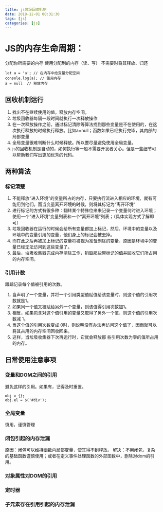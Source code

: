 ```yaml
---
title: js垃圾回收机制
date: 2018-12-01 00:31:30
tags: [js]
categories: [js]
---
```


# JS的内存生命周期：

分配你所需要的内存
使用分配到的内存（读、写）
不需要时将其释放、归还

```
let a = 'a'; // 在内存中给变量分配空间
console.log(a); // 使用内存
a = null  // 释放内存

```

## 回收机制运行

1. 找出不在继续使用的值，释放内存空间。
2. 垃圾回收器每隔一段时间就执行一次释放操作
3. 在一次释放操作之前，通过标记清除等算法找到那些变量是不在使用的，在这次执行释放的时候执行释放。比如a=null；函数如果已经执行完毕，其内部的局部变量
4. 全局变量很难判断什么时候释放。所以要尽量避免使用全局变量。
5. js的回收机制是自动的，如何执行等一般不需要开发者关心。但是一些细节可以帮助我们写出更加优秀的代码。

## 两种算法

### 标记清楚

1. 不能释放“进入环境”的变量所占的内存，只要执行流进入相应的环境，就有可能用到他们。而当变量离开环境的时候，则将其标记为“离开环境”
2. 进行标记的方式有很多种：翻转某个特殊位来来记录一个变量何时进入环境；使用一个“进入环境”变量列表和一个“离开环境”列表；（具体实现方式了解即可）
3. 垃圾回收器在运行的时候会给所有变量都加上标记，然后，环境中的变量以及环境中的变量引用的变量，他们身上的标记会被去掉。
4. 而在此之后再被加上标记的变量将被视为准备删除的变量，原因是环境中的变量已经无法访问到这些变量了。
5. 最后，垃圾收集器完成内存清除工作，销毁那些带标记的值并回收它们所占用的内存空间。

### 引用计数
跟踪记录每个值被引用的次数。

1. 当声明了一个变量，并将一个引用类型值赋值给该变量时，则这个值的引用次数就是1。
2. 如果同一个值又被赋给另外一个变量，则该值得引用次数加1。
3. 相反，如果包含对这个值引用的变量又取得了另外一个值，则这个值的引用次数减 1。
4. 当这个值的引用次数变成 0时，则说明没有办法再访问这个值了，因而就可以将其占用的内存空间回收回来。
5. 这样，当垃圾收集器下次再运行时，它就会释放那 些引用次数为零的值所占用的内存。


## 日常使用注意事项


### 变量和DOM之间的引用
避免这样的引用。如果有，记得及时重置。
```
obj = {};
obj.el = $('#div');
```

### 全局变量

慎用，谨慎管理

### 闭包引起的内存泄漏


原因：闭包可以维持函数内局部变量，使其得不到释放。
解决：不用闭包，复杂的基础函数谨慎使用；或者在定义事件处理函数的外部函数中，删除对dom的引用。

### 对象属性对DOM的引用

### 定时器

### 子元素存在引用引起的内存泄漏

